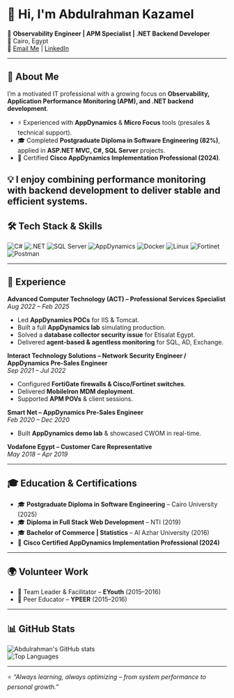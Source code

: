 # 👋 Hi, I'm Abdulrahman Kazamel  

🎯 **Observability Engineer | APM Specialist | .NET Backend Developer**  
📍 Cairo, Egypt  
📧 [Email Me](mailto:Abdulrahmankazamel@gmail.com) | [LinkedIn](https://www.linkedin.com/in/abdulrahman-kazamel/)  

---

## 🚀 About Me  

I’m a motivated IT professional with a growing focus on **Observability, Application Performance Monitoring (APM), and .NET backend development**.  

- ⚡ Experienced with **AppDynamics** & **Micro Focus** tools (presales & technical support).  
- 🎓 Completed **Postgraduate Diploma in Software Engineering (82%)**, applied in **ASP.NET MVC, C#, SQL Server** projects.  
- 📜 Certified **Cisco AppDynamics Implementation Professional (2024)**.  

💡 I enjoy combining **performance monitoring** with **backend development** to deliver stable and efficient systems.  
---

## 🛠️ Tech Stack & Skills  

![C#](https://img.shields.io/badge/C%23-239120?style=for-the-badge&logo=c-sharp&logoColor=white)  ![.NET](https://img.shields.io/badge/.NET-512BD4?style=for-the-badge&logo=dotnet&logoColor=white)  ![SQL Server](https://img.shields.io/badge/SQL%20Server-CC2927?style=for-the-badge&logo=microsoftsqlserver&logoColor=white)  ![AppDynamics](https://img.shields.io/badge/AppDynamics-007396?style=for-the-badge&logo=cisco&logoColor=white)  ![Docker](https://img.shields.io/badge/Docker-2496ED?style=for-the-badge&logo=docker&logoColor=white) ![Linux](https://img.shields.io/badge/Linux-FCC624?style=for-the-badge&logo=linux&logoColor=black)  ![Fortinet](https://img.shields.io/badge/Fortinet-EE3124?style=for-the-badge&logo=fortinet&logoColor=white)  ![Postman](https://img.shields.io/badge/Postman-FF6C37?style=for-the-badge&logo=postman&logoColor=white)  

---

## 💼 Experience  

**Advanced Computer Technology (ACT) – Professional Services Specialist**  
*Aug 2022 – Feb 2025*  
- Led **AppDynamics POCs** for IIS & Tomcat.  
- Built a full **AppDynamics lab** simulating production.  
- Solved a **database collector security issue** for Etisalat Egypt.  
- Delivered **agent-based & agentless monitoring** for SQL, AD, Exchange.  

**Interact Technology Solutions – Network Security Engineer / AppDynamics Pre-Sales Engineer**  
*Sep 2021 – Jul 2022*  
- Configured **FortiGate firewalls & Cisco/Fortinet switches**.  
- Delivered **MobileIron MDM deployment**.  
- Supported **APM POVs** & client sessions.  

**Smart Net – AppDynamics Pre-Sales Engineer**  
*Feb 2020 – Dec 2020*  
- Built **AppDynamics demo lab** & showcased CWOM in real-time.  

**Vodafone Egypt – Customer Care Representative**  
*May 2018 – Apr 2019*  

---

## 🎓 Education & Certifications  

- 🎓 **Postgraduate Diploma in Software Engineering** – Cairo University (2025)  
- 🎓 **Diploma in Full Stack Web Development** – NTI (2019)  
- 🎓 **Bachelor of Commerce | Statistics** – Al Azhar University (2016)  
- 📜 **Cisco Certified AppDynamics Implementation Professional (2024)**  

---

## 🌍 Volunteer Work  

- 🤝 Team Leader & Facilitator – **EYouth** (2015–2016)  
- 👥 Peer Educator – **YPEER** (2015–2016)  

---

## 📊 GitHub Stats  

![Abdulrahman's GitHub stats](https://github-readme-stats.vercel.app/api?username=Abdulrahman-Kazamel&show_icons=true&theme=radical)  
![Top Languages](https://github-readme-stats.vercel.app/api/top-langs/?username=Abdulrahman-Kazamel&layout=compact&theme=radical)  

---

⭐️ *“Always learning, always optimizing – from system performance to personal growth.”*  
